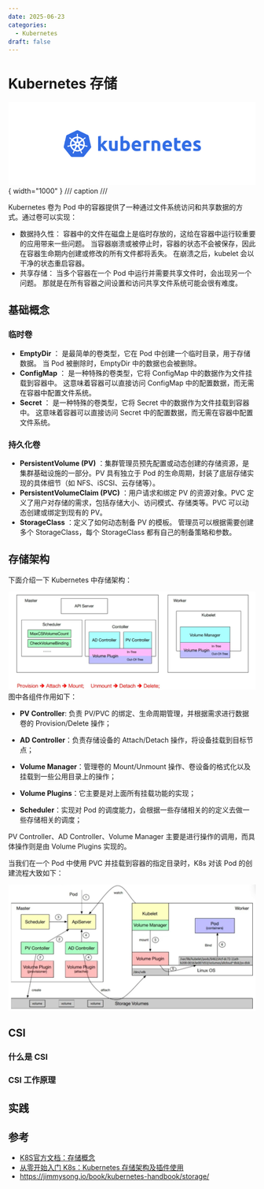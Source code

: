 ```yaml
---
date: 2025-06-23
categories:
  - Kubernetes
draft: false
---
```


# Kubernetes 存储

![](../assert/k8s-logo.png){ width="1000" }
/// caption
///

Kubernetes 卷为 Pod 中的容器提供了一种通过文件系统访问和共享数据的方式。通过卷可以实现：

<!-- more -->

- 数据持久性： 容器中的文件在磁盘上是临时存放的，这给在容器中运行较重要的应用带来一些问题。 当容器崩溃或被停止时，容器的状态不会被保存，因此在容器生命期内创建或修改的所有文件都将丢失。 在崩溃之后，kubelet 会以干净的状态重启容器。
- 共享存储： 当多个容器在一个 Pod 中运行并需要共享文件时，会出现另一个问题。 那就是在所有容器之间设置和访问共享文件系统可能会很有难度。


## 基础概念
### 临时卷
- **EmptyDir** ： 是最简单的卷类型，它在 Pod 中创建一个临时目录，用于存储数据。 当 Pod 被删除时，EmptyDir 中的数据也会被删除。
- **ConfigMap** ： 是一种特殊的卷类型，它将 ConfigMap 中的数据作为文件挂载到容器中。 这意味着容器可以直接访问 ConfigMap 中的配置数据，而无需在容器中配置文件系统。
- **Secret** ： 是一种特殊的卷类型，它将 Secret 中的数据作为文件挂载到容器中。 这意味着容器可以直接访问 Secret 中的配置数据，而无需在容器中配置文件系统。

### 持久化卷
- **PersistentVolume (PV)** ：集群管理员预先配置或动态创建的存储资源，是集群基础设施的一部分。PV 具有独立于 Pod 的生命周期，封装了底层存储实现的具体细节（如 NFS、iSCSI、云存储等）。
- **PersistentVolumeClaim (PVC)** ：用户请求和绑定 PV 的资源对象。PVC 定义了用户对存储的需求，包括存储大小、访问模式、存储类等。PVC 可以动态创建或绑定到现有的 PV。
- **StorageClass** ：定义了如何动态制备 PV 的模板。 管理员可以根据需要创建多个 StorageClass，每个 StorageClass 都有自己的制备策略和参数。

## 存储架构
下面介绍一下 Kubernetes 中存储架构：  

![](../assert/k8s_存储架构.png) 
图中各组件作用如下：

- **PV Controller**: 负责 PV/PVC 的绑定、生命周期管理，并根据需求进行数据卷的 Provision/Delete 操作；

- **AD Controller**：负责存储设备的 Attach/Detach 操作，将设备挂载到目标节点；

- **Volume Manager**：管理卷的 Mount/Unmount 操作、卷设备的格式化以及挂载到一些公用目录上的操作；

- **Volume Plugins**：它主要是对上面所有挂载功能的实现；

- **Scheduler**：实现对 Pod 的调度能力，会根据一些存储相关的的定义去做一些存储相关的调度；

PV Controller、AD Controller、Volume Manager 主要是进行操作的调用，而具体操作则是由 Volume Plugins 实现的。

当我们在一个 Pod 中使用 PVC 并挂载到容器的指定目录时，K8s 对该 Pod 的创建流程大致如下：

![](../assert/k8s_持久化卷创建过程.png)



## CSI

### 什么是 CSI

### CSI 工作原理

## 实践














## 参考
- [K8S官方文档：存储概念](https://kubernetes.io/docs/concepts/storage/)
- [从零开始入门 K8s：Kubernetes 存储架构及插件使用](https://www.infoq.cn/article/afju539zmbpp45yy9txj)
- https://jimmysong.io/book/kubernetes-handbook/storage/